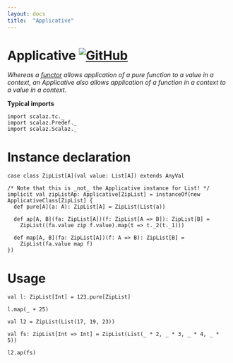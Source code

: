 ```yaml
---
layout: docs
title:  "Applicative"
---
```


# Applicative [![GitHub](../img/github.png)](https://github.com/scalaz/scalaz/blob/series/8.0.x/base/shared/src/main/scala/scalaz/tc/applicative.scala)

*Whereas a [functor](./Functor.html) allows application of a pure function to a value in a context, an Applicative also allows application of a function in a context to a value in a context.*

**Typical imports**

```tut:silent
import scalaz.tc._
import scalaz.Predef._
import scalaz.Scalaz._
```

# Instance declaration

```tut
case class ZipList[A](val value: List[A]) extends AnyVal

/* Note that this is _not_ the Applicative instance for List! */
implicit val zipListAp: Applicative[ZipList] = instanceOf(new ApplicativeClass[ZipList] {
  def pure[A](a: A): ZipList[A] = ZipList(List(a))

  def ap[A, B](fa: ZipList[A])(f: ZipList[A => B]): ZipList[B] =
    ZipList((fa.value zip f.value).map(t => t._2(t._1)))

  def map[A, B](fa: ZipList[A])(f: A => B): ZipList[B] =
    ZipList(fa.value map f)
})
```

# Usage

```tut
val l: ZipList[Int] = 123.pure[ZipList]

l.map(_ + 25)

val l2 = ZipList(List(17, 19, 23))

val fs: ZipList[Int => Int] = ZipList(List(_ * 2, _ * 3, _ * 4, _ * 5))

l2.ap(fs)
```
